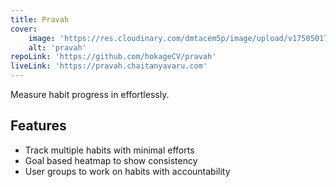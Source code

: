 ```yaml
---
title: Pravah
cover:
    image: 'https://res.cloudinary.com/dmtacem5p/image/upload/v1750501716/github/pravah-open-graph.png'
    alt: 'pravah'
repoLink: 'https://github.com/hokageCV/pravah'
liveLink: 'https://pravah.chaitanyavaru.com'
---
```


Measure habit progress in effortlessly.

## Features

- Track multiple habits with minimal efforts
- Goal based heatmap to show consistency
- User groups to work on habits with accountability
